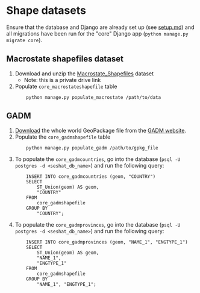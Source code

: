 # Shape datasets

Ensure that the database and Django are already set up (see [setup.md](setup.md)) and all migrations have been run for the "core" Django app (`python manage.py migrate core`).

## Macrostate shapefiles dataset

1. Download and unzip the [Macrostate_Shapefiles](https://drive.google.com/file/d/16hC7usvuZa5KyzFg6T-_t4AJ7j_47IeM/view?usp=drive_link) dataset
    - Note: this is a private drive link
2. Populate `core_macrostateshapefile` table
    ```
        python manage.py populate_macrostate /path/to/data
    ```

## GADM

1. [Download](https://geodata.ucdavis.edu/gadm/gadm4.1/gadm_410-gpkg.zip) the whole world GeoPackage file from the [GADM website](https://gadm.org/download_world.html).
2. Populate the `core_gadmshapefile` table
    ```
        python manage.py populate_gadm /path/to/gpkg_file
    ```
3. To populate the `core_gadmcountries`, go into the database (`psql -U postgres -d <seshat_db_name>`) and run the following query:
    ```{SQL}
        INSERT INTO core_gadmcountries (geom, "COUNTRY")
        SELECT 
            ST_Union(geom) AS geom,
            "COUNTRY"
        FROM 
            core_gadmshapefile
        GROUP BY 
            "COUNTRY";
    ```
4. To populate the `core_gadmprovinces`, go into the database (`psql -U postgres -d <seshat_db_name>`) and run the following query:
    ```{SQL}
        INSERT INTO core_gadmprovinces (geom, "NAME_1", "ENGTYPE_1")
        SELECT 
            ST_Union(geom) AS geom,
            "NAME_1",
            "ENGTYPE_1"
        FROM 
            core_gadmshapefile
        GROUP BY 
            "NAME_1", "ENGTYPE_1";
    ```